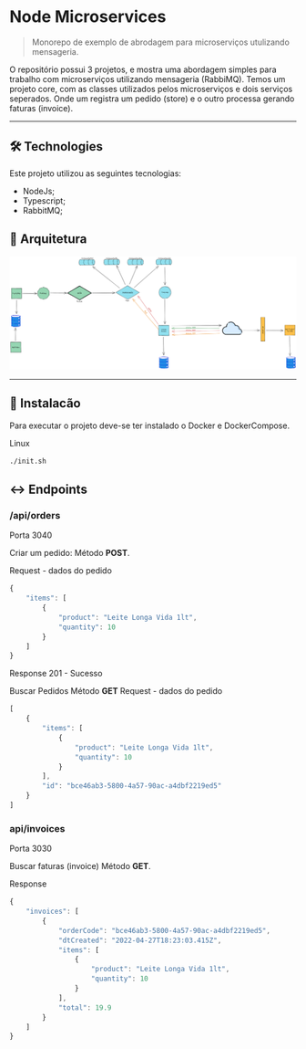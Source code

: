 

# Node Microservices

> Monorepo de exemplo de abrodagem para microserviços utulizando mensageria.

O repositório possui 3 projetos, e mostra uma abordagem simples para trabalho com microserviços utilizando mensageria (RabbiMQ).
Temos um projeto core, com as classes utilizados pelos microserviços e dois serviços seperados. Onde um registra um pedido (store) e o outro processa gerando faturas (invoice).

---


## :hammer_and_wrench: Technologies

Este projeto utilizou as seguintes tecnologias:

* NodeJs;
* Typescript;
* RabbitMQ;

## :triangular_ruler: Arquitetura

![Arch](./docs/architecture.png)

---

## :floppy_disk: Instalacão

Para executar o projeto deve-se ter instalado o Docker e DockerCompose.

Linux

```sh
./init.sh
```

## :left_right_arrow: Endpoints

### /api/orders

Porta 3040

Criar um pedido:
Método **POST**.

Request - dados do pedido
```javascript
{
    "items": [
        {
            "product": "Leite Longa Vida 1lt",
            "quantity": 10
        }
    ]
}
```
Response 201 - Sucesso

Buscar Pedidos
Método **GET**
Request - dados do pedido
```javascript
[
    {
        "items": [
            {
                "product": "Leite Longa Vida 1lt",
                "quantity": 10
            }
        ],
        "id": "bce46ab3-5800-4a57-90ac-a4dbf2219ed5"
    }
]
```


### api/invoices

Porta 3030

Buscar faturas (invoice)
Método **GET**.

Response
```javascript
{
    "invoices": [
        {
            "orderCode": "bce46ab3-5800-4a57-90ac-a4dbf2219ed5",
            "dtCreated": "2022-04-27T18:23:03.415Z",
            "items": [
                {
                    "product": "Leite Longa Vida 1lt",
                    "quantity": 10
                }
            ],
            "total": 19.9
        }
    ]
}
```

[version-image]: https://img.shields.io/badge/Version-1.0.0-brightgreen?style=for-the-badge&logo=appveyor
[Backend-image]: https://img.shields.io/badge/Backend-Java%208-important?style=for-the-badge
[Backend-url]: https://img.shields.io/badge/Backend-Java%208-important?style=for-the-badge